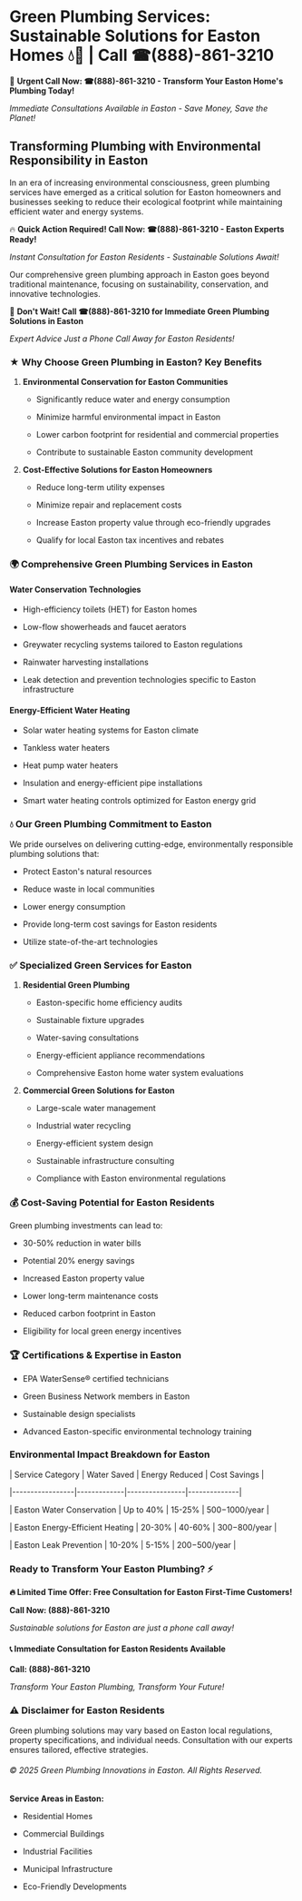 # Green Plumbing Services: Sustainable Solutions for Easton Homes 💧🌿 | Call ☎(888)-861-3210

🚨 **Urgent Call Now: ☎(888)-861-3210 - Transform Your Easton Home's Plumbing Today!**
*Immediate Consultations Available in Easton - Save Money, Save the Planet!*

## Transforming Plumbing with Environmental Responsibility in Easton

In an era of increasing environmental consciousness, green plumbing services have emerged as a critical solution for Easton homeowners and businesses seeking to reduce their ecological footprint while maintaining efficient water and energy systems. 

🔥 **Quick Action Required! Call Now: ☎(888)-861-3210 - Easton Experts Ready!**
*Instant Consultation for Easton Residents - Sustainable Solutions Await!*

Our comprehensive green plumbing approach in Easton goes beyond traditional maintenance, focusing on sustainability, conservation, and innovative technologies.

🚨 **Don't Wait! Call ☎(888)-861-3210 for Immediate Green Plumbing Solutions in Easton**
*Expert Advice Just a Phone Call Away for Easton Residents!*

### ★ Why Choose Green Plumbing in Easton? Key Benefits

1. **Environmental Conservation for Easton Communities** 
   - Significantly reduce water and energy consumption
   - Minimize harmful environmental impact in Easton
   - Lower carbon footprint for residential and commercial properties
   - Contribute to sustainable Easton community development

2. **Cost-Effective Solutions for Easton Homeowners** 
   - Reduce long-term utility expenses
   - Minimize repair and replacement costs
   - Increase Easton property value through eco-friendly upgrades
   - Qualify for local Easton tax incentives and rebates

### 🌍 Comprehensive Green Plumbing Services in Easton

#### Water Conservation Technologies
- High-efficiency toilets (HET) for Easton homes
- Low-flow showerheads and faucet aerators
- Greywater recycling systems tailored to Easton regulations
- Rainwater harvesting installations
- Leak detection and prevention technologies specific to Easton infrastructure

#### Energy-Efficient Water Heating
- Solar water heating systems for Easton climate
- Tankless water heaters
- Heat pump water heaters
- Insulation and energy-efficient pipe installations
- Smart water heating controls optimized for Easton energy grid

### 💧 Our Green Plumbing Commitment to Easton

We pride ourselves on delivering cutting-edge, environmentally responsible plumbing solutions that:
- Protect Easton's natural resources
- Reduce waste in local communities
- Lower energy consumption
- Provide long-term cost savings for Easton residents
- Utilize state-of-the-art technologies

### ✅ Specialized Green Services for Easton

1. **Residential Green Plumbing**
   - Easton-specific home efficiency audits
   - Sustainable fixture upgrades
   - Water-saving consultations
   - Energy-efficient appliance recommendations
   - Comprehensive Easton home water system evaluations

2. **Commercial Green Solutions for Easton**
   - Large-scale water management
   - Industrial water recycling
   - Energy-efficient system design
   - Sustainable infrastructure consulting
   - Compliance with Easton environmental regulations

### 💰 Cost-Saving Potential for Easton Residents

Green plumbing investments can lead to:
- 30-50% reduction in water bills
- Potential 20% energy savings
- Increased Easton property value
- Lower long-term maintenance costs
- Reduced carbon footprint in Easton
- Eligibility for local green energy incentives

### 🏆 Certifications & Expertise in Easton

- EPA WaterSense® certified technicians
- Green Business Network members in Easton
- Sustainable design specialists
- Advanced Easton-specific environmental technology training

### Environmental Impact Breakdown for Easton

| Service Category | Water Saved | Energy Reduced | Cost Savings |
|-----------------|-------------|----------------|--------------|
| Easton Water Conservation | Up to 40% | 15-25% | $500-$1000/year |
| Easton Energy-Efficient Heating | 20-30% | 40-60% | $300-$800/year |
| Easton Leak Prevention | 10-20% | 5-15% | $200-$500/year |

### Ready to Transform Your Easton Plumbing? ⚡

**🔥 Limited Time Offer: Free Consultation for Easton First-Time Customers!**

**Call Now: (888)-861-3210**
*Sustainable solutions for Easton are just a phone call away!*

#### 📞 Immediate Consultation for Easton Residents Available

**Call: (888)-861-3210**
*Transform Your Easton Plumbing, Transform Your Future!*

### ⚠️ Disclaimer for Easton Residents

Green plumbing solutions may vary based on Easton local regulations, property specifications, and individual needs. Consultation with our experts ensures tailored, effective strategies.

###### © 2025 Green Plumbing Innovations in Easton. All Rights Reserved.

**Service Areas in Easton:** 
- Residential Homes
- Commercial Buildings
- Industrial Facilities
- Municipal Infrastructure
- Eco-Friendly Developments